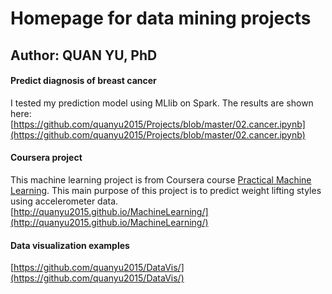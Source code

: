 # Homepage for data mining projects
## Author: QUAN YU, PhD

#### Predict diagnosis of breast cancer
I tested my prediction model using MLlib on Spark. The results are shown here:       
[https://github.com/quanyu2015/Projects/blob/master/02.cancer.ipynb](https://github.com/quanyu2015/Projects/blob/master/02.cancer.ipynb)

#### Coursera project
This machine learning project is from Coursera course [Practical Machine Learning](https://www.coursera.org/learn/practical-machine-learning). This main purpose of this project is to predict weight lifting styles using accelerometer data.    
[http://quanyu2015.github.io/MachineLearning/](http://quanyu2015.github.io/MachineLearning/)

#### Data visualization examples
[https://github.com/quanyu2015/DataVis/](https://github.com/quanyu2015/DataVis/)
